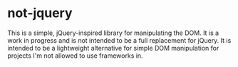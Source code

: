 # not-jquery

This is a simple, jQuery-inspired library for manipulating the DOM. It is a work
in progress and is not intended to be a full replacement for jQuery. It is
intended to be a lightweight alternative for simple DOM manipulation for
projects I'm not allowed to use frameworks in.
